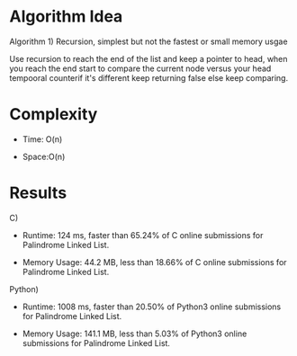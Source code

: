 # Algorithm Idea

Algorithm 1) Recursion, simplest but not the fastest or small memory usgae

Use recursion to reach the end of the list and keep a pointer to head, when you reach the end start to compare the current node versus your head tempooral counterif it's different keep returning false else keep comparing.

# Complexity

- Time: O(n)

- Space:O(n)

# Results

C)

- Runtime: 124 ms, faster than 65.24% of C online submissions for Palindrome Linked List.

- Memory Usage: 44.2 MB, less than 18.66% of C online submissions for Palindrome Linked List.

Python)

- Runtime: 1008 ms, faster than 20.50% of Python3 online submissions for Palindrome Linked List.

- Memory Usage: 141.1 MB, less than 5.03% of Python3 online submissions for Palindrome Linked List.
